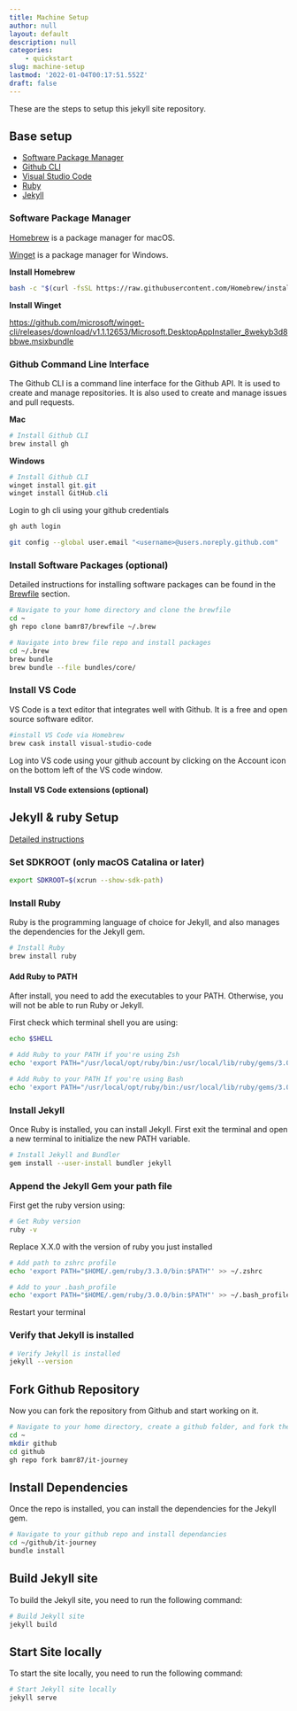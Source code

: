 ```yaml
---
title: Machine Setup
author: null
layout: default
description: null
categories:
    - quickstart
slug: machine-setup
lastmod: '2022-01-04T00:17:51.552Z'
draft: false
---
```


These are the steps to setup this jekyll site repository.

## Base setup

- [Software Package Manager](#software-package-manager)
- [Github CLI](https://cli.github.com/)
- [Visual Studio Code](https://code.visualstudio.com/)
- [Ruby](https://www.ruby-lang.org/en/)
- [Jekyll](https://jekyllrb.com/)

### Software Package Manager

[Homebrew](https://docs.brew.sh/Installation) is a package manager for macOS.

[Winget](https://docs.microsoft.com/en-us/windows/package-manager/winget/) is a package manager for Windows.

**Install Homebrew**

```bash
bash -c "$(curl -fsSL https://raw.githubusercontent.com/Homebrew/install/master/install.sh)"
```

**Install Winget**

<https://github.com/microsoft/winget-cli/releases/download/v1.1.12653/Microsoft.DesktopAppInstaller_8wekyb3d8bbwe.msixbundle>

### Github Command Line Interface

The Github CLI is a command line interface for the Github API. It is used to create and manage repositories. It is also used to create and manage issues and pull requests.

**Mac**

```bash
# Install Github CLI
brew install gh
```

**Windows**

```powershell
# Install Github CLI
winget install git.git
winget install GitHub.cli
```

Login to gh cli using your github credentials

```bash
gh auth login
```

```bash
git config --global user.email "<username>@users.noreply.github.com"
```

### Install Software Packages (optional)

Detailed instructions for installing software packages can be found in the [Brewfile](/quickstart/homebrew/) section.

```bash
# Navigate to your home directory and clone the brewfile
cd ~
gh repo clone bamr87/brewfile ~/.brew

# Navigate into brew file repo and install packages
cd ~/.brew
brew bundle
brew bundle --file bundles/core/
```

### Install VS Code

VS Code is a text editor that integrates well with Github. It is a free and open source software editor.

```bash
#install VS Code via Homebrew
brew cask install visual-studio-code
```

Log into VS code using your github account by clicking on the Account icon on the bottom left of the VS code window.

#### Install VS Code extensions (optional)



## Jekyll & ruby Setup

[Detailed instructions](https://jekyllrb.com/docs/installation/macos/)

### Set SDKROOT (only macOS Catalina or later)

```bash
export SDKROOT=$(xcrun --show-sdk-path)
```

### Install Ruby

Ruby is the programming language of choice for Jekyll, and also manages the dependencies for the Jekyll gem.

```bash
# Install Ruby
brew install ruby
```

#### Add Ruby to PATH

After install, you need to add the executables to your PATH. Otherwise, you will not be able to run Ruby or Jekyll.

First check which terminal shell you are using:

```bash
echo $SHELL
```

```bash
# Add Ruby to your PATH if you're using Zsh
echo 'export PATH="/usr/local/opt/ruby/bin:/usr/local/lib/ruby/gems/3.0.0/bin:$PATH"' >> ~/.zshrc
```


```bash
# Add Ruby to your PATH If you're using Bash
echo 'export PATH="/usr/local/opt/ruby/bin:/usr/local/lib/ruby/gems/3.0.0/bin:$PATH"' >> ~/.bash_profile
```

### Install Jekyll

Once Ruby is installed, you can install Jekyll. 
First exit the terminal and open a new terminal to initialize the new PATH variable.

```bash
# Install Jekyll and Bundler
gem install --user-install bundler jekyll
```

### Append the Jekyll Gem your path file

First get the ruby version using:

```bash
# Get Ruby version
ruby -v
```


Replace X.X.0 with the version of ruby you just installed

```bash
# Add path to zshrc profile
echo 'export PATH="$HOME/.gem/ruby/3.3.0/bin:$PATH"' >> ~/.zshrc
```


```bash
# Add to your .bash_profile
echo 'export PATH="$HOME/.gem/ruby/3.0.0/bin:$PATH"' >> ~/.bash_profile
```

Restart your terminal

### Verify that Jekyll is installed

```bash
# Verify Jekyll is installed
jekyll --version
```

## Fork Github Repository

Now you can fork the repository from Github and start working on it.

```bash
# Navigate to your home directory, create a github folder, and fork the github repo
cd ~
mkdir github
cd github
gh repo fork bamr87/it-journey
```

## Install Dependencies

Once the repo is installed, you can install the dependencies for the Jekyll gem.

```bash
# Navigate to your github repo and install dependancies
cd ~/github/it-journey
bundle install
```

## Build Jekyll site

To build the Jekyll site, you need to run the following command:

```bash
# Build Jekyll site
jekyll build
```

## Start Site locally

To start the site locally, you need to run the following command:

```bash
# Start Jekyll site locally
jekyll serve
```
